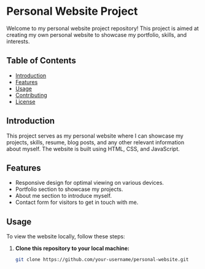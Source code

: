 # Personal Website Project

Welcome to my personal website project repository! This project is aimed at creating my own personal website to showcase my portfolio, skills, and interests.

## Table of Contents

- [Introduction](#introduction)
- [Features](#features)
- [Usage](#usage)
- [Contributing](#contributing)
- [License](#license)

## Introduction

This project serves as my personal website where I can showcase my projects, skills, resume, blog posts, and any other relevant information about myself. The website is built using HTML, CSS, and JavaScript.

## Features

- Responsive design for optimal viewing on various devices.
- Portfolio section to showcase my projects.
- About me section to introduce myself.
- Contact form for visitors to get in touch with me.

## Usage

To view the website locally, follow these steps:

1. **Clone this repository to your local machine:**
   ```bash
   git clone https://github.com/your-username/personal-website.git
